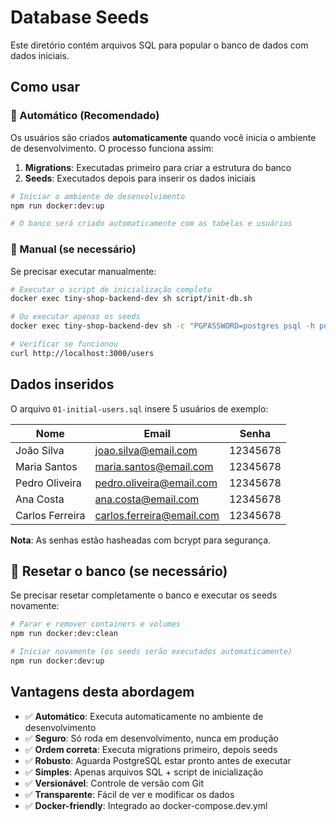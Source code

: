 # Database Seeds

Este diretório contém arquivos SQL para popular o banco de dados com dados iniciais.

## Como usar

### 🚀 Automático (Recomendado)

Os usuários são criados **automaticamente** quando você inicia o ambiente de desenvolvimento. O processo funciona assim:

1. **Migrations**: Executadas primeiro para criar a estrutura do banco
2. **Seeds**: Executados depois para inserir os dados iniciais

```bash
# Iniciar o ambiente de desenvolvimento
npm run docker:dev:up

# O banco será criado automaticamente com as tabelas e usuários
```

### 🔧 Manual (se necessário)

Se precisar executar manualmente:

```bash
# Executar o script de inicialização completo
docker exec tiny-shop-backend-dev sh script/init-db.sh

# Ou executar apenas os seeds
docker exec tiny-shop-backend-dev sh -c "PGPASSWORD=postgres psql -h postgres -U postgres -d tiny_shop -f src/database/seeds/01-initial-users.sql"

# Verificar se funcionou
curl http://localhost:3000/users
```

## Dados inseridos

O arquivo `01-initial-users.sql` insere 5 usuários de exemplo:

| Nome            | Email                     | Senha    |
| --------------- | ------------------------- | -------- |
| João Silva      | joao.silva@email.com      | 12345678 |
| Maria Santos    | maria.santos@email.com    | 12345678 |
| Pedro Oliveira  | pedro.oliveira@email.com  | 12345678 |
| Ana Costa       | ana.costa@email.com       | 12345678 |
| Carlos Ferreira | carlos.ferreira@email.com | 12345678 |

**Nota**: As senhas estão hasheadas com bcrypt para segurança.

## 🔄 Resetar o banco (se necessário)

Se precisar resetar completamente o banco e executar os seeds novamente:

```bash
# Parar e remover containers e volumes
npm run docker:dev:clean

# Iniciar novamente (os seeds serão executados automaticamente)
npm run docker:dev:up
```

## Vantagens desta abordagem

- ✅ **Automático**: Executa automaticamente no ambiente de desenvolvimento
- ✅ **Seguro**: Só roda em desenvolvimento, nunca em produção
- ✅ **Ordem correta**: Executa migrations primeiro, depois seeds
- ✅ **Robusto**: Aguarda PostgreSQL estar pronto antes de executar
- ✅ **Simples**: Apenas arquivos SQL + script de inicialização
- ✅ **Versionável**: Controle de versão com Git
- ✅ **Transparente**: Fácil de ver e modificar os dados
- ✅ **Docker-friendly**: Integrado ao docker-compose.dev.yml
